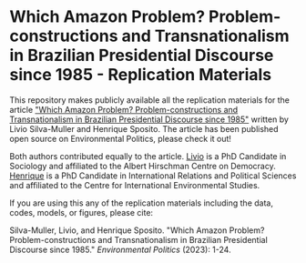 # Which Amazon Problem? Problem-constructions and Transnationalism in Brazilian Presidential Discourse since 1985 - Replication Materials

This repository makes publicly available all the replication materials for the article  ["Which Amazon Problem? Problem-constructions and Transnationalism in Brazilian Presidential Discourse since 1985"](https://www.tandfonline.com/doi/full/10.1080/09644016.2023.2220639) written by Livio Silva-Muller and Henrique Sposito. The article has been published open source on Environmental Politics, please check it out!

Both authors contributed equally to the article. [Livio](https://github.com/liviosilvamuller) is a PhD Candidate in Sociology and affiliated to the Albert Hirschman Centre on Democracy. [Henrique](http://henriquesposito.com/) is a PhD Candidate in International Relations and Political Sciences and affiliated to the Centre for International Environmental Studies.

If you are using this any of the replication materials including the data, codes, models, or figures, please cite:

Silva-Muller, Livio, and Henrique Sposito. "Which Amazon Problem? Problem-constructions and Transnationalism in Brazilian Presidential Discourse since 1985." *Environmental Politics* (2023): 1-24.
